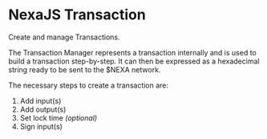 # NexaJS Transaction

Create and manage Transactions.

The Transaction Manager represents a transaction internally and is used to build a transaction step-by-step. It can then be expressed as a hexadecimal string ready to be sent to the $NEXA network.

The necessary steps to create a transaction are:
1. Add input(s)
2. Add output(s)
3. Set lock time _(optional)_
4. Sign input(s)
